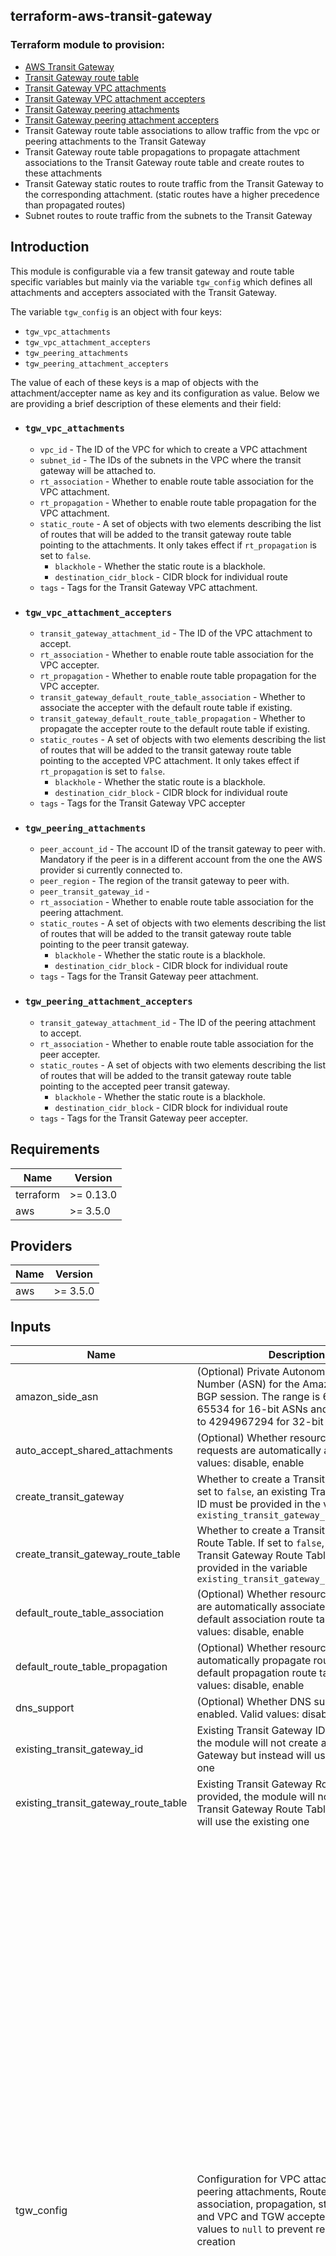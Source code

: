 ## terraform-aws-transit-gateway

### Terraform module to provision:

* [AWS Transit Gateway](https://aws.amazon.com/transit-gateway/)
* [Transit Gateway route table](https://docs.aws.amazon.com/vpc/latest/tgw/tgw-route-tables.html)
* [Transit Gateway VPC attachments](https://docs.aws.amazon.com/vpc/latest/tgw/tgw-vpc-attachments.html)
* [Transit Gateway VPC attachment accepters](https://registry.terraform.io/providers/hashicorp/aws/latest/docs/resources/ec2_transit_gateway_vpc_attachment_accepter)
* [Transit Gateway peering attachments](https://docs.aws.amazon.com/vpc/latest/tgw/tgw-peering.html)
* [Transit Gateway peering attachment accepters](https://registry.terraform.io/providers/hashicorp/aws/latest/docs/resources/ec2_transit_gateway_peering_attachment_accepter)
* Transit Gateway route table associations to allow traffic from the vpc or peering attachments to the Transit Gateway
* Transit Gateway route table propagations to propagate attachment associations to the Transit Gateway route table and create routes to these attachments
* Transit Gateway static routes to route traffic from the Transit Gateway to the corresponding attachment. (static routes have a higher precedence than propagated routes)
* Subnet routes to route traffic from the subnets to the Transit Gateway

## Introduction

This module is configurable via a few transit gateway and route table specific variables but mainly via the variable `tgw_config` which defines all attachments and accepters associated with the Transit Gateway.

The variable `tgw_config` is an object with four keys:

* `tgw_vpc_attachments`
* `tgw_vpc_attachment_accepters`
* `tgw_peering_attachments`
* `tgw_peering_attachment_accepters`

The value of each of these keys is a map of objects with the attachment/accepter name as key and its configuration as value. Below we are providing a brief description of these elements and their field:
* ### `tgw_vpc_attachments`
  * `vpc_id` - The ID of the VPC for which to create a VPC attachment
  * `subnet_id` - The IDs of the subnets in the VPC where the transit gateway will be attached to.
  * `rt_association` - Whether to enable route table association for the VPC attachment.
  * `rt_propagation` - Whether to enable route table propagation for the VPC attachment.
  * `static_route` - A set of objects with two elements describing the list of routes that will be added to the transit gateway route table pointing to the attachments. It only takes effect if `rt_propagation` is set to `false`.
    * `blackhole` - Whether the static route is a blackhole.
    * `destination_cidr_block` - CIDR block for individual route
  * `tags` - Tags for the Transit Gateway VPC attachment.
* ### `tgw_vpc_attachment_accepters`
  * `transit_gateway_attachment_id` - The ID of the VPC attachment to accept.
  * `rt_association` - Whether to enable route table association for the VPC accepter.
  * `rt_propagation` - Whether to enable route table propagation for the VPC accepter.
  * `transit_gateway_default_route_table_association` - Whether to associate the accepter with the default route table if existing.
  * `transit_gateway_default_route_table_propagation` - Whether to propagate the accepter route to the default route table if existing.
  * `static_routes` - A set of objects with two elements describing the list of routes that will be added to the transit gateway route table pointing to the accepted VPC attachment. It only takes effect if `rt_propagation` is set to `false`.
    * `blackhole` - Whether the static route is a blackhole.
    * `destination_cidr_block` - CIDR block for individual route
  * `tags` - Tags for the Transit Gateway VPC accepter
* ### `tgw_peering_attachments`
  * `peer_account_id` - The account ID of the transit gateway to peer with. Mandatory if the peer is in a different account from the one the AWS provider si currently connected to.
  * `peer_region` - The region of the transit gateway to peer with.
  * `peer_transit_gateway_id` -
  * `rt_association` - Whether to enable route table association for the peering attachment.
  * `static_routes` - A set of objects with two elements describing the list of routes that will be added to the transit gateway route table pointing to the peer transit gateway.
    * `blackhole` - Whether the static route is a blackhole.
    * `destination_cidr_block` - CIDR block for individual route
  * `tags` - Tags for the Transit Gateway peer attachment.
* ### `tgw_peering_attachment_accepters`
  * `transit_gateway_attachment_id` - The ID of the peering attachment to accept.
  * `rt_association` - Whether to enable route table association for the peer accepter.
  * `static_routes` - A set of objects with two elements describing the list of routes that will be added to the transit gateway route table pointing to the accepted peer transit gateway.
    * `blackhole` - Whether the static route is a blackhole.
    * `destination_cidr_block` - CIDR block for individual route
  * `tags` - Tags for the Transit Gateway peer accepter.



<!-- BEGINNING OF PRE-COMMIT-TERRAFORM DOCS HOOK -->
## Requirements

| Name | Version |
|------|---------|
| terraform | >= 0.13.0 |
| aws | >= 3.5.0 |

## Providers

| Name | Version |
|------|---------|
| aws | >= 3.5.0 |

## Inputs

| Name | Description | Type | Default | Required |
|------|-------------|------|---------|:--------:|
| amazon\_side\_asn | (Optional) Private Autonomous System Number (ASN) for the Amazon side of a BGP session. The range is 64512 to 65534 for 16-bit ASNs and 4200000000 to 4294967294 for 32-bit ASNs. | `number` | `64512` | no |
| auto\_accept\_shared\_attachments | (Optional) Whether resource attachment requests are automatically accepted. Valid values: disable, enable | `string` | `"disable"` | no |
| create\_transit\_gateway | Whether to create a Transit Gateway. If set to `false`, an existing Transit Gateway ID must be provided in the variable `existing_transit_gateway_id` | `bool` | `true` | no |
| create\_transit\_gateway\_route\_table | Whether to create a Transit Gateway Route Table. If set to `false`, an existing Transit Gateway Route Table ID must be provided in the variable `existing_transit_gateway_route_table_id` | `bool` | `true` | no |
| default\_route\_table\_association | (Optional) Whether resource attachments are automatically associated with the default association route table. Valid values: disable, enable | `string` | `"disable"` | no |
| default\_route\_table\_propagation | (Optional) Whether resource attachments automatically propagate routes to the default propagation route table. Valid values: disable, enable | `string` | `"disable"` | no |
| dns\_support | (Optional) Whether DNS support is enabled. Valid values: disable, enable | `string` | `"enable"` | no |
| existing\_transit\_gateway\_id | Existing Transit Gateway ID. If provided, the module will not create a Transit Gateway but instead will use the existing one | `string` | `null` | no |
| existing\_transit\_gateway\_route\_table | Existing Transit Gateway Route Table ID. If provided, the module will not create a Transit Gateway Route Table but instead will use the existing one | `string` | `null` | no |
| tgw\_config | Configuration for VPC attachments, TGW peering attachments, Route Table association, propagation, static routes and VPC and TGW accepters. Set key's values to `null` to prevent resource creation | <pre>object({<br>    tgw_vpc_attachments = map(object({<br>      vpc_id         = string<br>      subnet_id      = set(string)<br>      rt_association = bool<br>      rt_propagation = bool<br>      subnet_route_table = set(object({<br>        route_table_ids      = set(string)<br>        route_to_cidr_blocks = set(string)<br>      }))<br>      static_routes = set(object({<br>        blackhole              = bool<br>        destination_cidr_block = string<br>      }))<br>      tags = map(string)<br>    }))<br><br>    tgw_vpc_attachment_accepters = map(object({<br>      transit_gateway_attachment_id                   = string<br>      rt_association                                  = bool<br>      rt_propagation                                  = bool<br>      transit_gateway_default_route_table_association = bool<br>      transit_gateway_default_route_table_propagation = bool<br>      subnet_route_table = set(object({<br>        route_table_ids      = set(string)<br>        route_to_cidr_blocks = set(string)<br>      }))<br>      static_routes = set(object({<br>        blackhole              = bool<br>        destination_cidr_block = string<br>      }))<br>      tags = map(string)<br>    }))<br><br>    tgw_peering_attachments = map(object({<br>      peer_account_id         = string<br>      peer_region             = string<br>      peer_transit_gateway_id = string<br>      rt_association          = bool<br>      static_routes = set(object({<br>        blackhole              = bool<br>        destination_cidr_block = string<br>      }))<br>      tags = map(string)<br>    }))<br><br>    tgw_peering_attachment_accepters = map(object({<br>      transit_gateway_attachment_id = string<br>      rt_association                = bool<br>      static_routes = set(object({<br>        blackhole              = bool<br>        destination_cidr_block = string<br>      }))<br>      tags = map(string)<br>    }))<br>  })</pre> | <pre>{<br>  "tgw_peering_attachment_accepters": null,<br>  "tgw_peering_attachments": null,<br>  "tgw_vpc_attachment_accepters": null,<br>  "tgw_vpc_attachments": null<br>}</pre> | no |
| tgw\_route\_table\_name | (optional) name of transit gateway route tables want to create besides the default route table | `string` | `null` | no |
| transit\_gateway\_description | (Optional) Description of the EC2 Transit Gateway. | `string` | `""` | no |
| transit\_gateway\_name | Name for the new transit gateway | `string` | `null` | no |
| transit\_gateway\_route\_table\_tags | (Optional) Key-value tags for the EC2 Transit Gateway Route Table. | `map(string)` | `{}` | no |
| transit\_gateway\_tags | (Optional) Key-value tags for the EC2 Transit Gateway. | `map(string)` | `{}` | no |
| vpn\_ecmp\_support | (Optional) Whether VPN Equal Cost Multipath Protocol support is enabled. Valid values: disable, enable | `string` | `"enable"` | no |

## Outputs

| Name | Description |
|------|-------------|
| tgw\_module\_configuration | Map with all data from TGW, route table, associations, propagations, routes and accepters created by this module |
| tgw\_peering\_attachment\_ids | IDs of the transit gateway peering attachments |
| transit\_gateway\_id | Transit Gateway identifier |

<!-- END OF PRE-COMMIT-TERRAFORM DOCS HOOK -->
